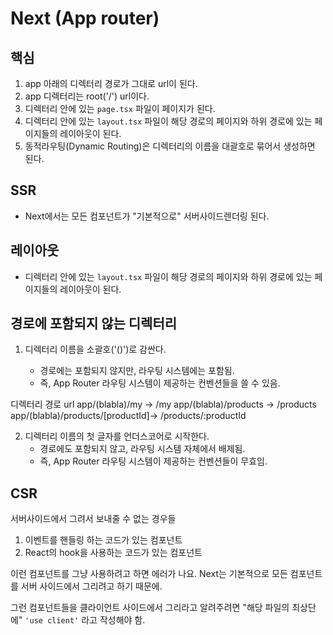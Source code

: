 # Next (App router)

## 핵심

1. app 아래의 디렉터리 경로가 그대로 url이 된다.
2. app 디렉터리는 root('/') url이다.
3. 디렉터리 안에 있는 `page.tsx` 파일이 페이지가 된다.
4. 디렉터리 안에 있는 `layout.tsx` 파일이 해당 경로의 페이지와 하위 경로에 있는 페이지들의 레이아웃이 된다.
5. 동적라우팅(Dynamic Routing)은 디렉터리의 이름을 대괄호로 묶어서 생성하면 된다.

## SSR

- Next에서는 모든 컴포넌트가 "기본적으로" 서버사이드렌더링 된다.

## 레이아웃

- 디렉터리 안에 있는 `layout.tsx` 파일이 해당 경로의 페이지와 하위 경로에 있는 페이지들의 레이아웃이 된다.

## 경로에 포함되지 않는 디렉터리

1. 디렉터리 이름을 소괄호('()')로 감싼다.

   - 경로에는 포함되지 않지만, 라우팅 시스템에는 포함됨.
   - 즉, App Router 라우팅 시스템이 제공하는 컨벤션들을 쓸 수 있음.

디렉터리 경로 url
app/(blabla)/my -> /my
app/(blabla)/products -> /products
app/(blabla)/products/[productId]-> /products/:productId

2. 디렉터리 이름의 첫 글자를 언더스코어로 시작한다.
   - 경로에도 포함되지 않고, 라우팅 시스템 자체에서 배제됨.
   - 즉, App Router 라우팅 시스템이 제공하는 컨벤션들이 무효임.

## CSR

서버사이드에서 그려서 보내줄 수 없는 경우들

1. 이벤트를 핸들링 하는 코드가 있는 컴포넌트
2. React의 hook을 사용하는 코드가 있는 컴포넌트

이런 컴포넌트를 그냥 사용하려고 하면 에러가 나요.
Next는 기본적으로 모든 컴포넌트를 서버 사이드에서 그리려고 하기 때문에.

그런 컴포넌트들을 클라이언트 사이드에서 그리라고 알려주려면
"해당 파일의 최상단에" `'use client'` 라고 작성해야 함.
